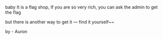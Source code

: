 baby
It is a flag shop, If you are so very rich, you can ask the admin to get the flag

but there is another way to get it — find it yourself~~

by - Auron
